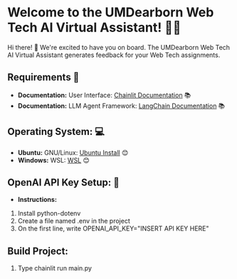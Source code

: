 # Welcome to the UMDearborn Web Tech AI Virtual Assistant! 🚀🤖

Hi there! 👋 We're excited to have you on board. The UMDearborn Web Tech AI Virtual Assistant generates feedback for your Web Tech assignments.

## Requirements  🔗

- **Documentation:** User Interface: [Chainlit Documentation](https://docs.chainlit.io) 📚
- **Documentation:** LLM Agent Framework: [LangChain Documentation](https://python.langchain.com/docs/get_started/introduction) 📚


## Operating System:  💻

- **Ubuntu:** GNU/Linux: [Ubuntu Install](https://ubuntu.com/download/desktop) 😊
- **Windows:** WSL: [WSL](https://ubuntu.com/wsl) 😊

## OpenAI API Key Setup:  🔑
- **Instructions:** 
1) Install python-dotenv
2) Create a file named .env in the project
3) On the first line, write OPENAI_API_KEY="INSERT API KEY HERE"

## Build Project: 
1) Type chainlit run main.py


